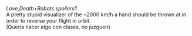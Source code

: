 
*Love,Death+Robots spoilers*?\
A pretty stupid visualizer of the ~2000 km/h a hand should be thrown at in order to reverse your flight in orbit.\
(Queria hacer algo con clases, no juzguen)
